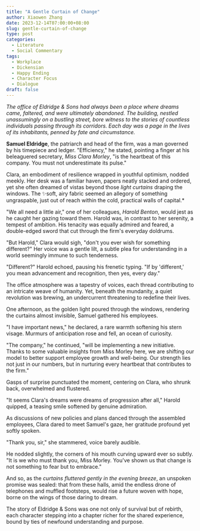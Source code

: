 ```yaml
---
title: "A Gentle Curtain of Change"
author: Xiaowen Zhang
date: 2023-12-14T07:00:00+08:00
slug: gentle-curtain-of-change
type: post
categories:
  - Literature
  - Social Commentary
tags:
  - Workplace
  - Dickensian
  - Happy Ending
  - Character Focus
  - Dialogue
draft: false
---
```


*The office of Eldridge & Sons had always been a place where dreams came, faltered, and were ultimately abandoned. The building, nestled unassumingly on a bustling street, bore witness to the stories of countless individuals passing through its corridors. Each day was a page in the lives of its inhabitants, penned by fate and circumstance.*

**Samuel Eldridge**, the patriarch and head of the firm, was a man governed by his timepiece and ledger. "Efficiency," he stated, pointing a finger at his beleaguered secretary, *Miss Clara Morley*, "is the heartbeat of this company. You must not underestimate its pulse."

Clara, an embodiment of resilience wrapped in youthful optimism, nodded meekly. Her desk was a familiar haven, papers neatly stacked and ordered, yet she often dreamed of vistas beyond those *light curtains* draping the windows. The ✨soft, airy fabric seemed an allegory of something ungraspable, just out of reach within the cold, practical walls of capital.*

"We all need a little air," one of her colleagues, *Harold Benton*, would jest as he caught her gazing toward them. Harold was, in contrast to her serenity, a tempest of ambition. His tenacity was equally admired and feared, a double-edged sword that cut through the firm's everyday doldrums.

"But Harold," Clara would sigh, "don't you ever wish for something different?" Her voice was a gentle lilt, a subtle plea for understanding in a world seemingly immune to such tenderness.

"Different?" Harold echoed, pausing his frenetic typing. "If by 'different,' you mean advancement and recognition, then yes, every day."

The office atmosphere was a tapestry of voices, each thread contributing to an intricate weave of humanity. Yet, beneath the mundanity, a quiet revolution was brewing, an undercurrent threatening to redefine their lives.

One afternoon, as the golden light poured through the windows, rendering the curtains almost invisible, Samuel gathered his employees.

"I have important news," he declared, a rare warmth softening his stern visage. Murmurs of anticipation rose and fell, an ocean of curiosity.

"The company," he continued, "will be implementing a new initiative. Thanks to some valuable insights from Miss Morley here, we are shifting our model to better support employee growth and well-being. Our strength lies not just in our numbers, but in nurturing every heartbeat that contributes to the firm."

Gasps of surprise punctuated the moment, centering on Clara, who shrunk back, overwhelmed and flustered.

"It seems Clara's dreams were dreams of progression after all," Harold quipped, a teasing smile softened by genuine admiration.

As discussions of new policies and plans danced through the assembled employees, Clara dared to meet Samuel's gaze, her gratitude profound yet softly spoken.

"Thank you, sir," she stammered, voice barely audible.

He nodded slightly, the corners of his mouth curving upward ever so subtly. "It is we who must thank you, Miss Morley. You've shown us that change is not something to fear but to embrace."

And so, as the *curtains fluttered gently in the evening breeze*, an unspoken promise was sealed: that from these halls, amid the endless drone of telephones and muffled footsteps, would rise a future woven with hope, borne on the wings of those daring to dream.

The story of Eldridge & Sons was one not only of survival but of rebirth, each character stepping into a chapter richer for the shared experience, bound by ties of newfound understanding and purpose.